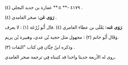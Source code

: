 ٤١٧٩ -** ٤:** عمارة بن حديد البجلي (٤) .

**رَوَى عَن:** صخر الغامدي (٤) .

**رَوَى عَنه:** يَعْلَى بن عطاء العامري (٤) .قال أَبُو زُرْعَة (١) : لا يعرف.

وَقَال أَبُو حاتم (٢) : مجهول مثل حجية بْن عدي، وهبيرة بْن يريم.

وذكره ابنُ حِبَّان فِي كتاب "الثقات (٣) .

روى له الأربعة حديثا واحدا قد كتبناه فِي ترجمة صخر الغامدي.